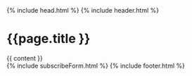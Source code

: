 <!DOCTYPE HTML>

<html dir="ltr" lang="ko">
	<head>
	    <title>{{ page.title }} - {{ site.name }}</title>
	    {% include head.html %}
	</head>
	<body>
		{% include header.html %}
		<main>
	        <div class="content">
				<h1>{{page.title }}</h1>
	           	{{ content }}
	        </div>
	    </main>
        {% include subscribeForm.html %}
        {% include footer.html %}
	</body>
</html>
